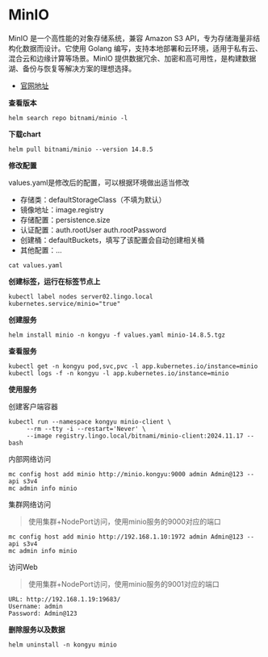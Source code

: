 # MinIO

MinIO 是一个高性能的对象存储系统，兼容 Amazon S3 API，专为存储海量非结构化数据而设计。它使用 Golang 编写，支持本地部署和云环境，适用于私有云、混合云和边缘计算等场景。MinIO 提供数据冗余、加密和高可用性，是构建数据湖、备份与恢复等解决方案的理想选择。

- [官网地址](https://min.io/)

**查看版本**

```
helm search repo bitnami/minio -l
```

**下载chart**

```
helm pull bitnami/minio --version 14.8.5
```

**修改配置**

values.yaml是修改后的配置，可以根据环境做出适当修改

- 存储类：defaultStorageClass（不填为默认）
- 镜像地址：image.registry
- 存储配置：persistence.size
- 认证配置：auth.rootUser auth.rootPassword
- 创建桶：defaultBuckets，填写了该配置会自动创建相关桶
- 其他配置：...

```
cat values.yaml
```

**创建标签，运行在标签节点上**

```
kubectl label nodes server02.lingo.local kubernetes.service/minio="true"
```

**创建服务**

```
helm install minio -n kongyu -f values.yaml minio-14.8.5.tgz
```

**查看服务**

```
kubectl get -n kongyu pod,svc,pvc -l app.kubernetes.io/instance=minio
kubectl logs -f -n kongyu -l app.kubernetes.io/instance=minio
```

**使用服务**

创建客户端容器

```
kubectl run --namespace kongyu minio-client \
     --rm --tty -i --restart='Never' \
     --image registry.lingo.local/bitnami/minio-client:2024.11.17 -- bash
```

内部网络访问

```
mc config host add minio http://minio.kongyu:9000 admin Admin@123 --api s3v4
mc admin info minio
```

集群网络访问

> 使用集群+NodePort访问，使用minio服务的9000对应的端口

```
mc config host add minio http://192.168.1.10:1972 admin Admin@123 --api s3v4
mc admin info minio
```

访问Web

> 使用集群+NodePort访问，使用minio服务的9001对应的端口

```
URL: http://192.168.1.19:19683/
Username: admin
Password: Admin@123
```

**删除服务以及数据**

```
helm uninstall -n kongyu minio
```

